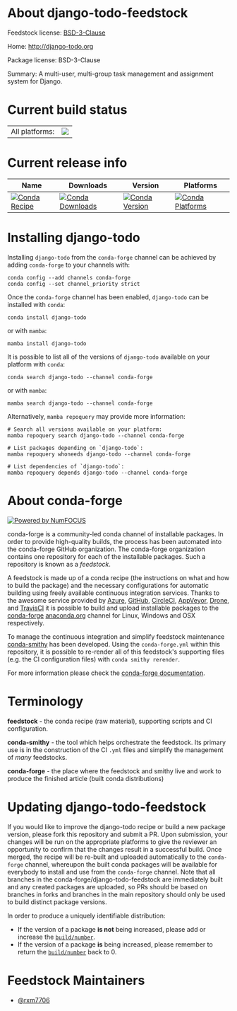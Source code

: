 About django-todo-feedstock
===========================

Feedstock license: [BSD-3-Clause](https://github.com/conda-forge/django-todo-feedstock/blob/main/LICENSE.txt)

Home: http://django-todo.org

Package license: BSD-3-Clause

Summary: A multi-user, multi-group task management and assignment system for Django.

Current build status
====================


<table><tr><td>All platforms:</td>
    <td>
      <a href="https://dev.azure.com/conda-forge/feedstock-builds/_build/latest?definitionId=21424&branchName=main">
        <img src="https://dev.azure.com/conda-forge/feedstock-builds/_apis/build/status/django-todo-feedstock?branchName=main">
      </a>
    </td>
  </tr>
</table>

Current release info
====================

| Name | Downloads | Version | Platforms |
| --- | --- | --- | --- |
| [![Conda Recipe](https://img.shields.io/badge/recipe-django--todo-green.svg)](https://anaconda.org/conda-forge/django-todo) | [![Conda Downloads](https://img.shields.io/conda/dn/conda-forge/django-todo.svg)](https://anaconda.org/conda-forge/django-todo) | [![Conda Version](https://img.shields.io/conda/vn/conda-forge/django-todo.svg)](https://anaconda.org/conda-forge/django-todo) | [![Conda Platforms](https://img.shields.io/conda/pn/conda-forge/django-todo.svg)](https://anaconda.org/conda-forge/django-todo) |

Installing django-todo
======================

Installing `django-todo` from the `conda-forge` channel can be achieved by adding `conda-forge` to your channels with:

```
conda config --add channels conda-forge
conda config --set channel_priority strict
```

Once the `conda-forge` channel has been enabled, `django-todo` can be installed with `conda`:

```
conda install django-todo
```

or with `mamba`:

```
mamba install django-todo
```

It is possible to list all of the versions of `django-todo` available on your platform with `conda`:

```
conda search django-todo --channel conda-forge
```

or with `mamba`:

```
mamba search django-todo --channel conda-forge
```

Alternatively, `mamba repoquery` may provide more information:

```
# Search all versions available on your platform:
mamba repoquery search django-todo --channel conda-forge

# List packages depending on `django-todo`:
mamba repoquery whoneeds django-todo --channel conda-forge

# List dependencies of `django-todo`:
mamba repoquery depends django-todo --channel conda-forge
```


About conda-forge
=================

[![Powered by
NumFOCUS](https://img.shields.io/badge/powered%20by-NumFOCUS-orange.svg?style=flat&colorA=E1523D&colorB=007D8A)](https://numfocus.org)

conda-forge is a community-led conda channel of installable packages.
In order to provide high-quality builds, the process has been automated into the
conda-forge GitHub organization. The conda-forge organization contains one repository
for each of the installable packages. Such a repository is known as a *feedstock*.

A feedstock is made up of a conda recipe (the instructions on what and how to build
the package) and the necessary configurations for automatic building using freely
available continuous integration services. Thanks to the awesome service provided by
[Azure](https://azure.microsoft.com/en-us/services/devops/), [GitHub](https://github.com/),
[CircleCI](https://circleci.com/), [AppVeyor](https://www.appveyor.com/),
[Drone](https://cloud.drone.io/welcome), and [TravisCI](https://travis-ci.com/)
it is possible to build and upload installable packages to the
[conda-forge](https://anaconda.org/conda-forge) [anaconda.org](https://anaconda.org/)
channel for Linux, Windows and OSX respectively.

To manage the continuous integration and simplify feedstock maintenance
[conda-smithy](https://github.com/conda-forge/conda-smithy) has been developed.
Using the ``conda-forge.yml`` within this repository, it is possible to re-render all of
this feedstock's supporting files (e.g. the CI configuration files) with ``conda smithy rerender``.

For more information please check the [conda-forge documentation](https://conda-forge.org/docs/).

Terminology
===========

**feedstock** - the conda recipe (raw material), supporting scripts and CI configuration.

**conda-smithy** - the tool which helps orchestrate the feedstock.
                   Its primary use is in the construction of the CI ``.yml`` files
                   and simplify the management of *many* feedstocks.

**conda-forge** - the place where the feedstock and smithy live and work to
                  produce the finished article (built conda distributions)


Updating django-todo-feedstock
==============================

If you would like to improve the django-todo recipe or build a new
package version, please fork this repository and submit a PR. Upon submission,
your changes will be run on the appropriate platforms to give the reviewer an
opportunity to confirm that the changes result in a successful build. Once
merged, the recipe will be re-built and uploaded automatically to the
`conda-forge` channel, whereupon the built conda packages will be available for
everybody to install and use from the `conda-forge` channel.
Note that all branches in the conda-forge/django-todo-feedstock are
immediately built and any created packages are uploaded, so PRs should be based
on branches in forks and branches in the main repository should only be used to
build distinct package versions.

In order to produce a uniquely identifiable distribution:
 * If the version of a package **is not** being increased, please add or increase
   the [``build/number``](https://docs.conda.io/projects/conda-build/en/latest/resources/define-metadata.html#build-number-and-string).
 * If the version of a package **is** being increased, please remember to return
   the [``build/number``](https://docs.conda.io/projects/conda-build/en/latest/resources/define-metadata.html#build-number-and-string)
   back to 0.

Feedstock Maintainers
=====================

* [@rxm7706](https://github.com/rxm7706/)

